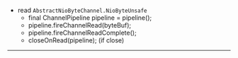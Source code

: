 * read `AbstractNioByteChannel.NioByteUnsafe`
    * final ChannelPipeline pipeline = pipeline();
    * pipeline.fireChannelRead(byteBuf);
    * pipeline.fireChannelReadComplete();
    * closeOnRead(pipeline); (if close)

---
